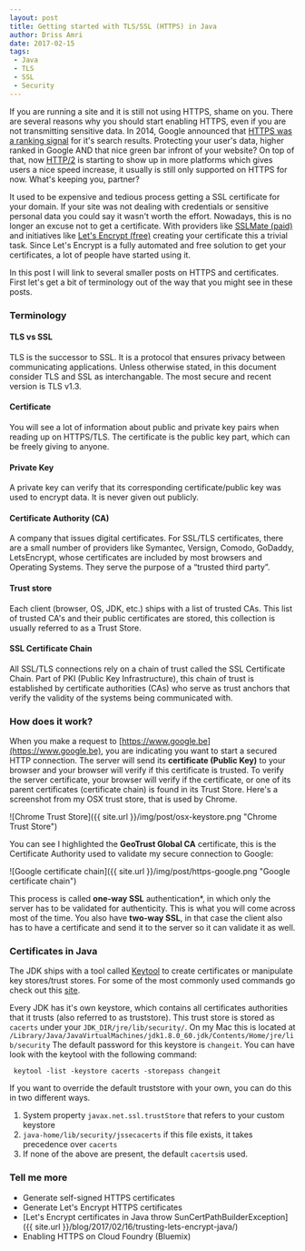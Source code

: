 ```yaml
---
layout: post
title: Getting started with TLS/SSL (HTTPS) in Java
author: Driss Amri
date: 2017-02-15
tags:
 - Java
 - TLS
 - SSL
 - Security
---
```


If you are running a site and it is still not using HTTPS, shame on you. There are several reasons why you should start enabling HTTPS, even if you are not transmitting sensitive data. In 2014, Google announced that [HTTPS was a ranking signal](https://webmasters.googleblog.com/2014/08/https-as-ranking-signal.html) for it's search results. Protecting your user's data, higher ranked in Google AND that nice green bar infront of your website? On top of that, now [HTTP/2](https://en.wikipedia.org/wiki/HTTP/2) is starting to show up in more platforms which gives users a nice speed increase, it usually is still only supported on HTTPS for now. What's keeping you, partner? 

It used to be expensive and tedious process getting a SSL certificate for your domain. If your site was not dealing with credentials or sensitive personal data you could say it wasn't worth the effort. Nowadays, this is no longer an excuse not to get a certificate. With providers like [SSLMate (paid)](https://www.sslmate) and initiatives like [Let's Encrypt (free)](https://letsencrypt.org/) creating your certificate this a trivial task. Since Let's Encrypt is a fully automated and free solution to get your certificates, a lot of people have started using it.

In this post I will link to several smaller posts on HTTPS and certificates. First let's get a bit of terminology out of the way that you might see in these posts.

### Terminology
#### TLS vs SSL
TLS is the successor to SSL. It is a protocol that ensures privacy between communicating applications. Unless otherwise stated, in this document consider TLS and SSL as interchangable. The most secure and recent version is TLS v1.3.

#### Certificate
You will see a lot of information about public and private key pairs when reading up on HTTPS/TLS. The certificate is the public key part, which can be freely giving to anyone.

#### Private Key
A private key can verify that its corresponding certificate/public key was used to encrypt data. It is never given out publicly.

#### Certificate Authority (CA)
A company that issues digital certificates. For SSL/TLS certificates, there are a small number of providers like Symantec, Versign, Comodo, GoDaddy, LetsEncrypt, whose certificates are included by most browsers and Operating Systems. They serve the purpose of a “trusted third party”.

#### Trust store
Each client (browser, OS, JDK, etc.) ships with a list of trusted CAs. This list of trusted CA's and their public certificates are stored, this collection is usually referred to as a Trust Store.

#### SSL Certificate Chain
All SSL/TLS connections rely on a chain of trust called the SSL Certificate Chain. Part of PKI (Public Key Infrastructure), this chain of trust is established by certificate authorities (CAs) who serve as trust anchors that verify the validity of the systems being communicated with.

### How does it work?

When you make a request to [https://www.google.be](https://www.google.be), you are indicating you want to start a secured HTTP connection. The server will send its **certificate (Public Key)** to your browser and your browser will verify if this certificate is trusted. To verify the server certificate, your browser will verify  if the certificate, or one of its parent certificates (certificate chain) is found in its Trust Store. Here's a screenshot from my OSX trust store, that is used by Chrome.

![Chrome Trust Store]({{ site.url }}/img/post/osx-keystore.png "Chrome Trust Store")

You can see I highlighted the **GeoTrust Global CA** certificate, this is the Certificate Authority used to validate my secure connection to Google: 

![Google certificate chain]({{ site.url }}/img/post/https-google.png "Google certificate chain")

This process is called **one-way SSL** authentication*, in which only the server has to be validated for authenticity. This is what you will come across most of the time. You also have **two-way SSL**, in that case the client also has to have a certificate and send it to the server so it can validate it as well.

### Certificates in Java

The JDK ships with a tool called [Keytool](http://docs.oracle.com/javase/6/docs/technotes/tools/solaris/keytool.html) to create certificates or manipulate key stores/trust stores. For some of the most commonly used commands go check out this [site](https://www.sslshopper.com/article-most-common-java-keytool-keystore-commands.html). 

Every JDK has it's own keystore, which contains all certificates authorities that it trusts (also referred to as truststore). This trust store is stored as `cacerts` under your `JDK_DIR/jre/lib/security/`. On my Mac this is located at `/Library/Java/JavaVirtualMachines/jdk1.8.0_60.jdk/Contents/Home/jre/lib/security`
 The default password for this keystore is `changeit`. You can have look with the keytool with the following command: 

```shell
 keytool -list -keystore cacerts -storepass changeit
```

If you want to override the default truststore with your own, you can do this in two different ways.

1. System property `javax.net.ssl.trustStore` that refers to your custom keystore
2. `java-home/lib/security/jssecacerts` if this file exists, it takes precedence over `cacerts`
3. If none of the above are present, the default `cacerts`is used.

### Tell me more

 
* Generate self-signed HTTPS certificates
* Generate Let's Encrypt HTTPS certificates
* [Let's Encrypt certificates in Java throw SunCertPathBuilderException]({{ site.url }}/blog/2017/02/16/trusting-lets-encrypt-java/)
* Enabling HTTPS on Cloud Foundry (Bluemix)

